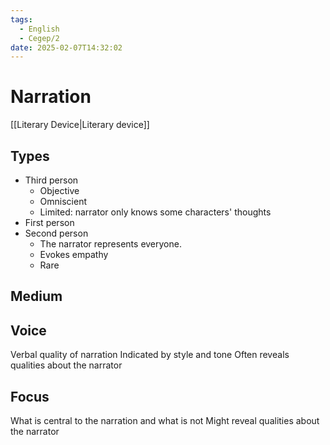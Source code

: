 ```yaml
---
tags:
  - English
  - Cegep/2
date: 2025-02-07T14:32:02
---
```


# Narration

[[Literary Device|Literary device]]

## Types

- Third person
	- Objective
	- Omniscient
	- Limited: narrator only knows some characters' thoughts
- First person
- Second person
	- The narrator represents everyone.
	- Evokes empathy
	- Rare

## Medium

## Voice

Verbal quality of narration
Indicated by style and tone
Often reveals qualities about the narrator

## Focus

What is central to the narration and what is not
Might reveal qualities about the narrator
